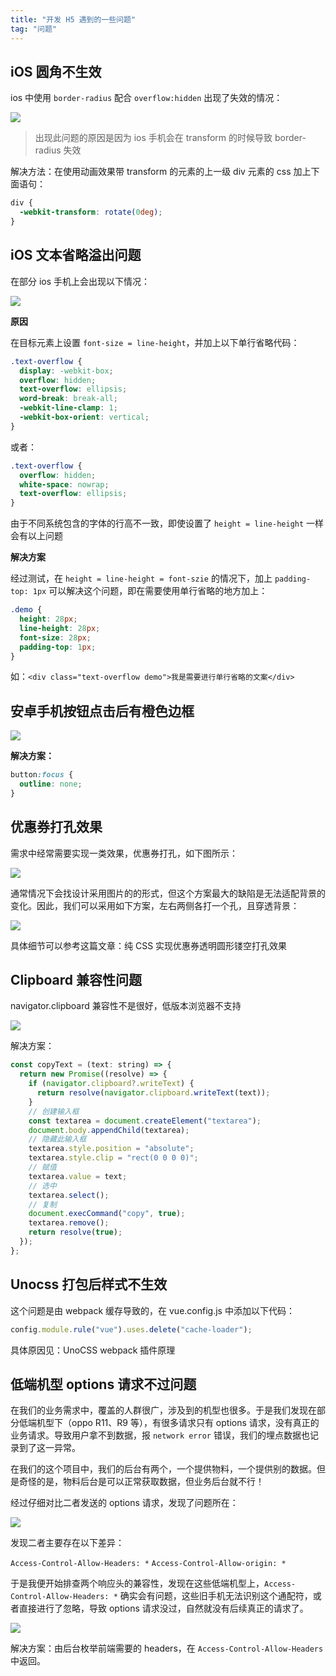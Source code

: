 ```yaml
---
title: "开发 H5 遇到的一些问题"
tag: "问题"
---
```


## iOS 圆角不生效

ios 中使用 `border-radius` 配合 `overflow:hidden` 出现了失效的情况：

![](../imgs/22/01.png)

> 出现此问题的原因是因为 ios 手机会在 transform 的时候导致 border-radius 失效

解决方法：在使用动画效果带 transform 的元素的上一级 div 元素的 css 加上下面语句：

```css
div {
  -webkit-transform: rotate(0deg);
}
```

## iOS 文本省略溢出问题

在部分 ios 手机上会出现以下情况：

![](../imgs/22/02.png)

**原因**

在目标元素上设置 `font-size = line-height`，并加上以下单行省略代码：

```css
.text-overflow {
  display: -webkit-box;
  overflow: hidden;
  text-overflow: ellipsis;
  word-break: break-all;
  -webkit-line-clamp: 1;
  -webkit-box-orient: vertical;
}
```

或者：

```css
.text-overflow {
  overflow: hidden;
  white-space: nowrap;
  text-overflow: ellipsis;
}
```

由于不同系统包含的字体的行高不一致，即使设置了 `height = line-height` 一样会有以上问题

**解决方案**

经过测试，在 `height = line-height = font-szie` 的情况下，加上 `padding-top: 1px` 可以解决这个问题，即在需要使用单行省略的地方加上：

```css
.demo {
  height: 28px;
  line-height: 28px;
  font-size: 28px;
  padding-top: 1px;
}
```

如：`<div class="text-overflow demo">我是需要进行单行省略的文案</div>`

## 安卓手机按钮点击后有橙色边框

![](../imgs/22/03.png)

**解决方案：**

```css
button:focus {
  outline: none;
}
```

## 优惠券打孔效果

需求中经常需要实现一类效果，优惠券打孔，如下图所示：

![](../imgs/22/04.png)

通常情况下会找设计采用图片的的形式，但这个方案最大的缺陷是无法适配背景的变化。因此，我们可以采用如下方案，左右两侧各打一个孔，且穿透背景：

![](../imgs/22/05.png)

具体细节可以参考这篇文章：纯 CSS 实现优惠券透明圆形镂空打孔效果

## Clipboard 兼容性问题

navigator.clipboard 兼容性不是很好，低版本浏览器不支持

![](../imgs/22/06.png)

解决方案：

```js
const copyText = (text: string) => {
  return new Promise((resolve) => {
    if (navigator.clipboard?.writeText) {
      return resolve(navigator.clipboard.writeText(text));
    }
    // 创建输入框
    const textarea = document.createElement("textarea");
    document.body.appendChild(textarea);
    // 隐藏此输入框
    textarea.style.position = "absolute";
    textarea.style.clip = "rect(0 0 0 0)";
    // 赋值
    textarea.value = text;
    // 选中
    textarea.select();
    // 复制
    document.execCommand("copy", true);
    textarea.remove();
    return resolve(true);
  });
};
```

## Unocss 打包后样式不生效

这个问题是由 webpack 缓存导致的，在 vue.config.js 中添加以下代码：

```js
config.module.rule("vue").uses.delete("cache-loader");
```

具体原因见：UnoCSS webpack 插件原理

## 低端机型 options 请求不过问题

在我们的业务需求中，覆盖的人群很广，涉及到的机型也很多。于是我们发现在部分低端机型下（oppo R11、R9 等），有很多请求只有 options 请求，没有真正的业务请求。导致用户拿不到数据，报 `network error` 错误，我们的埋点数据也记录到了这一异常。

在我们的这个项目中，我们的后台有两个，一个提供物料，一个提供别的数据。但是奇怪的是，物料后台是可以正常获取数据，但业务后台就不行！

经过仔细对比二者发送的 options 请求，发现了问题所在：

![](../imgs/22/07.png)

发现二者主要存在以下差异：

`Access-Control-Allow-Headers: *` `Access-Control-Allow-origin: *`

于是我便开始排查两个响应头的兼容性，发现在这些低端机型上，`Access-Control-Allow-Headers: *` 确实会有问题，这些旧手机无法识别这个通配符，或者直接进行了忽略，导致 options 请求没过，自然就没有后续真正的请求了。

![](../imgs/22/08.png)

解决方案：由后台枚举前端需要的 headers，在 `Access-Control-Allow-Headers` 中返回。
